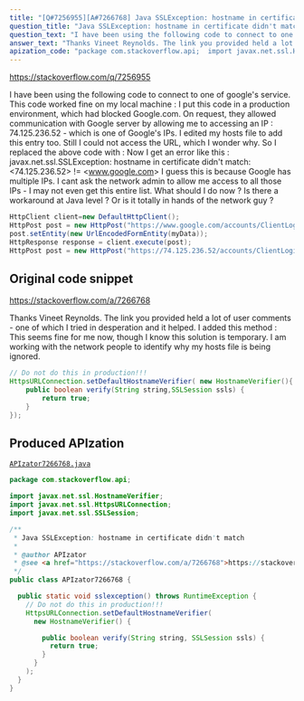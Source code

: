 ```yaml
---
title: "[Q#7256955][A#7266768] Java SSLException: hostname in certificate didn't match"
question_title: "Java SSLException: hostname in certificate didn't match"
question_text: "I have been using the following code to connect to one of google's service. This code worked fine on my local machine : I put this code in a production environment, which had blocked Google.com. On request, they allowed communication with Google server by allowing me to accessing an IP : 74.125.236.52 - which is one of Google's IPs. I edited my hosts file to add this entry too. Still I could not access the URL, which I wonder why. So I replaced the above code with : Now I get an error like this : javax.net.ssl.SSLException: hostname in certificate didn't match:   <74.125.236.52> != <www.google.com> I guess this is because Google has multiple IPs. I cant ask the network admin to allow me access to all those IPs - I may not even get this entire list. What should I do now ? Is there a workaround at Java level ? Or is it totally in hands of the network guy ?"
answer_text: "Thanks Vineet Reynolds. The link you provided held a lot of user comments - one of which I tried in desperation and it helped. I added this method : This seems fine for me now, though I know this solution is temporary. I am working with the network people to identify why my hosts file is being ignored."
apization_code: "package com.stackoverflow.api;  import javax.net.ssl.HostnameVerifier; import javax.net.ssl.HttpsURLConnection; import javax.net.ssl.SSLSession;  /**  * Java SSLException: hostname in certificate didn't match  *  * @author APIzator  * @see <a href=\"https://stackoverflow.com/a/7266768\">https://stackoverflow.com/a/7266768</a>  */ public class APIzator7266768 {    public static void sslexception() throws RuntimeException {     // Do not do this in production!!!     HttpsURLConnection.setDefaultHostnameVerifier(       new HostnameVerifier() {          public boolean verify(String string, SSLSession ssls) {           return true;         }       }     );   } }"
---
```


https://stackoverflow.com/q/7256955

I have been using the following code to connect to one of google&#x27;s service. This code worked fine on my local machine :
I put this code in a production environment, which had blocked Google.com. On request, they allowed communication with Google server by allowing me to accessing an IP : 74.125.236.52 - which is one of Google&#x27;s IPs. I edited my hosts file to add this entry too.
Still I could not access the URL, which I wonder why. So I replaced the above code with :
Now I get an error like this :
javax.net.ssl.SSLException: hostname in certificate didn&#x27;t match:
  &lt;74.125.236.52&gt; != &lt;www.google.com&gt;
I guess this is because Google has multiple IPs. I cant ask the network admin to allow me access to all those IPs - I may not even get this entire list.
What should I do now ? Is there a workaround at Java level ? Or is it totally in hands of the network guy ?


```java
HttpClient client=new DefaultHttpClient();
HttpPost post = new HttpPost("https://www.google.com/accounts/ClientLogin");
post.setEntity(new UrlEncodedFormEntity(myData));
HttpResponse response = client.execute(post);
HttpPost post = new HttpPost("https://74.125.236.52/accounts/ClientLogin");
```


## Original code snippet

https://stackoverflow.com/a/7266768

Thanks Vineet Reynolds. The link you provided held a lot of user comments - one of which I tried in desperation and it helped. I added this method :
This seems fine for me now, though I know this solution is temporary. I am working with the network people to identify why my hosts file is being ignored.

```java
// Do not do this in production!!!
HttpsURLConnection.setDefaultHostnameVerifier( new HostnameVerifier(){
    public boolean verify(String string,SSLSession ssls) {
        return true;
    }
});
```

## Produced APIzation

[`APIzator7266768.java`](https://github.com/pasqualesalza/apization-temp-data/raw/master/apizations/java/APIzator7266768.java)

```java
package com.stackoverflow.api;

import javax.net.ssl.HostnameVerifier;
import javax.net.ssl.HttpsURLConnection;
import javax.net.ssl.SSLSession;

/**
 * Java SSLException: hostname in certificate didn't match
 *
 * @author APIzator
 * @see <a href="https://stackoverflow.com/a/7266768">https://stackoverflow.com/a/7266768</a>
 */
public class APIzator7266768 {

  public static void sslexception() throws RuntimeException {
    // Do not do this in production!!!
    HttpsURLConnection.setDefaultHostnameVerifier(
      new HostnameVerifier() {

        public boolean verify(String string, SSLSession ssls) {
          return true;
        }
      }
    );
  }
}

```
